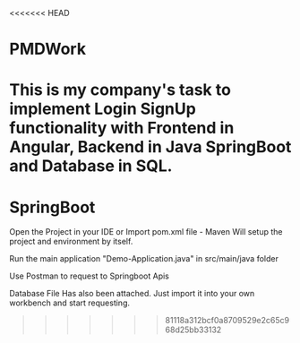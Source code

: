 <<<<<<< HEAD
# PMDWork
This is my company's task to implement Login SignUp functionality with Frontend in Angular, Backend in Java SpringBoot and Database in SQL.
=======
# SpringBoot

Open the Project in your IDE or Import pom.xml file - Maven Will setup the project and environment by itself.

Run the main application "Demo-Application.java" in src/main/java folder

Use Postman to request to Springboot Apis

Database File Has also been attached. Just import it into your own workbench and start requesting.
>>>>>>> 81118a312bcf0a8709529e2c65c968d25bb33132
